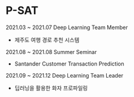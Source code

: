 # P-SAT
2021.03 ~ 2021.07 Deep Learning Team Member  
- 제주도 여행 경로 추천 시스템
  
2021.08 ~ 2021.08 Summer Seminar  
- Santander Customer Transaction Prediction

2021.09 ~ 2021.12 Deep Learning Team Leader  
- 딥러닝을 활용한 화자 프로파일링
